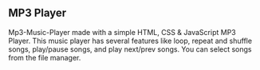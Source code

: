 ## MP3 Player

Mp3-Music-Player made with a simple HTML, CSS & JavaScript MP3 Player. This music player has several features like loop, repeat and shuffle songs, play/pause songs, and play next/prev songs. You can select songs from the file manager.
